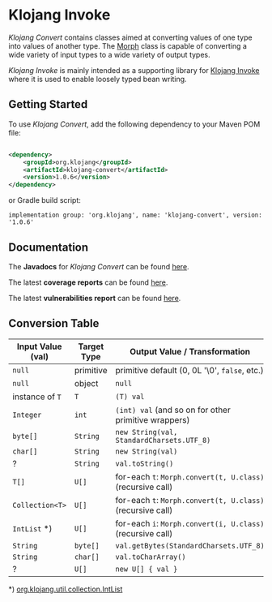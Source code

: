 # Klojang Invoke

_Klojang Convert_ contains classes aimed at converting values of one type into values of
another type. The
[Morph](https://klojang4j.github.io/klojang-convert/api/org.klojang.convert/org/klojang/convert/Morph.html)
class is capable of converting a wide variety of input types to a wide variety of
output types.

_Klojang Invoke_ is mainly intended as a supporting library for
[Klojang Invoke](https://github.com/klojang4j/klojang-invoke) where it is used to enable
loosely typed bean writing.

## Getting Started

To use _Klojang Convert_, add the following dependency to your Maven POM file:

```xml

<dependency>
    <groupId>org.klojang</groupId>
    <artifactId>klojang-convert</artifactId>
    <version>1.0.6</version>
</dependency>
```

or Gradle build script:

```
implementation group: 'org.klojang', name: 'klojang-convert', version: '1.0.6'
```

## Documentation

The **Javadocs** for _Klojang Convert_ can be
found [here](https://klojang4j.github.io/klojang-convert/api).

The latest **coverage reports** can be
found [here](https://klojang4j.github.io/klojang-convert/coverage).

The latest **vulnerabilities report** can be found
[here](https://klojang4j.github.io/klojang-convert/vulnerabilities/dependency-check-report.html).

## Conversion Table

| Input Value (val) | Target Type | Output Value / Transformation                              | 
|-------------------|-------------|------------------------------------------------------------|
| `null`            | primitive   | primitive default (0, 0L '\0', `false`, etc.)              |
| `null`            | object      | `null`                                                     |
| instance of `T`   | `T`         | `(T) val`                                                  |
| `Integer`         | `int`       | `(int) val`  (and so on for other primitive wrappers)      |
| `byte[]`          | `String`    | `new String(val, StandardCharsets.UTF_8)`                  |
| `char[]`          | `String`    | `new String(val)`                                          |
| ?                 | `String`    | `val.toString()`                                           |
| `T[]`             | `U[]`       | for-each `t`: `Morph.convert(t, U.class)` (recursive call) |
| `Collection<T>`   | `U[]`       | for-each `t`: `Morph.convert(t, U.class)` (recursive call) |
| `IntList` *)      | `U[]`       | for-each `i`: `Morph.convert(i, U.class)` (recursive call) |
| `String`          | `byte[]`    | `val.getBytes(StandardCharsets.UTF_8)`                     |
| `String`          | `char[]`    | `val.toCharArray()`                                        |
| ?                 | `U[]`       | `new U[] { val }`                                          |


*) [org.klojang.util.collection.IntList](https://klojang4j.github.io/klojang-util/api/org.klojang.util/org/klojang/util/collection/IntList.html)


